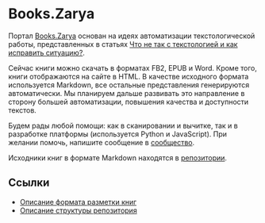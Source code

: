 # Books.Zarya

Портал [Books.Zarya](https://books.zarya.xyz) основан на идеях автоматизации текстологической работы, представленных в статьях [Что не так с текстологией и как исправить ситуацию?](http://propaganda-journal.net/10390.html).

Сейчас книги можно скачать в форматах FB2, EPUB и Word. Кроме того, книги отображаются на сайте в HTML. В качестве исходного формата используется Markdown, все остальные представления генерируются автоматически. Мы планируем дальше развивать это направление в сторону большей автоматизации, повышения качества и доступности текстов.

Будем рады любой помощи: как в сканировании и вычитке, так и в разработке платформы (используется Python и JavaScript). При желании помочь, напишите сообщение в [сообщество](https://vk.com/zarya_xyz).

Исходники книг в формате Markdown находятся в [репозитории](https://github.com/Kverde/zarya_books_source).

## Ссылки

* [Описание формата разметки книг](format.md)
* [Описание структуры репозитория](structure.md)

